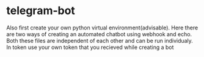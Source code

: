 # telegram-bot
Also first create your own python virtual environment(advisable).
Here there are two ways of creating an automated chatbot using webhook and echo.
Both these files are independent of each other and can be run individualy. 
In token use your own token that you recieved while creating a bot
